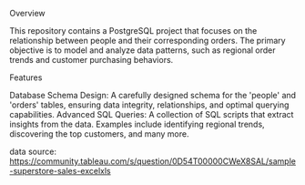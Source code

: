 Overview

This repository contains a PostgreSQL project that focuses on the relationship between people and their corresponding orders. The primary objective is to model and analyze data patterns, such as regional order trends and customer purchasing behaviors.

Features

Database Schema Design: A carefully designed schema for the 'people' and 'orders' tables, ensuring data integrity, relationships, and optimal querying capabilities.
Advanced SQL Queries: A collection of SQL scripts that extract insights from the data. Examples include identifying regional trends, discovering the top customers, and many more.

data source: https://community.tableau.com/s/question/0D54T00000CWeX8SAL/sample-superstore-sales-excelxls